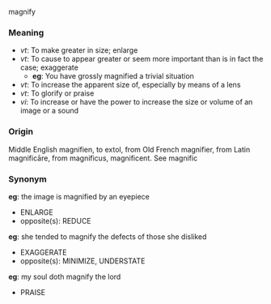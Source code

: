 magnify
### Meaning
+ _vt_: To make greater in size; enlarge
+ _vt_: To cause to appear greater or seem more important than is in fact the case; exaggerate
    + __eg__: You have grossly magnified a trivial situation
+ _vt_: To increase the apparent size of, especially by means of a lens
+ _vt_: To glorify or praise
+ _vi_: To increase or have the power to increase the size or volume of an image or a sound

### Origin

Middle English magnifien, to extol, from Old French magnifier, from Latin magnificāre, from magnificus, magnificent. See magnific

### Synonym

__eg__: the image is magnified by an eyepiece

+ ENLARGE
+ opposite(s): REDUCE

__eg__: she tended to magnify the defects of those she disliked

+ EXAGGERATE
+ opposite(s): MINIMIZE, UNDERSTATE

__eg__: my soul doth magnify the lord

+ PRAISE


